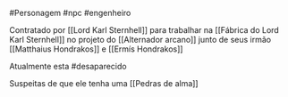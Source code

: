 #Personagem #npc #engenheiro 

Contratado por [[Lord Karl Sternhell]] para trabalhar na [[Fábrica do Lord Karl Sternhell]] no projeto do [[Alternador arcano]] junto de seus irmão [[Matthaius Hondrakos]] e [[Ermís Hondrakos]]

Atualmente esta #desaparecido 

Suspeitas de que ele tenha uma [[Pedras de alma]]